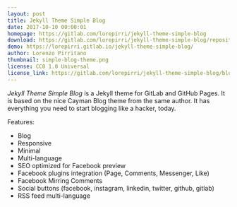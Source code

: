 ```yaml
---
layout: post
title: Jekyll Theme Simple Blog
date: 2017-10-10 00:00:01
homepage: https://gitlab.com/lorepirri/jekyll-theme-simple-blog
download: https://gitlab.com/lorepirri/jekyll-theme-simple-blog/repository/master/archive.zip
demo: https://lorepirri.gitlab.io/jekyll-theme-simple-blog/
author: Lorenzo Pirritano
thumbnail: simple-blog-theme.png
license: CC0 1.0 Universal
license_link: https://gitlab.com/lorepirri/jekyll-theme-simple-blog/blob/master/LICENSE
---
```


_Jekyll Theme Simple Blog_ is a Jekyll theme for GitLab and GitHub Pages. It is based on the nice Cayman Blog theme from the same author. It has everything you need to start blogging like a hacker, today.

Features:
- Blog
- Responsive
- Minimal
- Multi-language
- SEO optimized for Facebook preview
- Facebook plugins integration (Page, Comments, Messenger, Like)
- Facebook Mirring Comments
- Social buttons (facebook, instagram, linkedin, twitter, github, gitlab)
- RSS feed multi-language